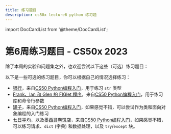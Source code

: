 ```yaml
---
title: 练习题目
description: cs50x lecture6 python 练习题
---
```


import DocCardList from '@theme/DocCardList';

# 第6周练习题目 - CS50x 2023

除了本周的实验和问题集之外，也欢迎尝试以下这些（可选）练习题目：

以下是一些可选的练习题目，你可以根据自己的情况选择练习：

-   [银行](bank.md)，来自[CS50 Python编程入门](https://cs50.harvard.edu/python)，用于练习 `str` 类型
-   [Frank、Ian 和 Glen 的 FIGlet 程序](figlet.md)，来自[CS50 Python编程入门](https://cs50.harvard.edu/python)，用于练习库和命令行参数
-   [罐子](jar.md)，来自[CS50 Python编程入门](https://cs50.harvard.edu/python)，如果感觉不错，可以尝试作为类和面向对象编程的入门练习
-   [七日平均](seven-day-average.md)，以及[墨西哥卷饼店](taqueria.md)，来自[CS50 Python编程入门](https://cs50.harvard.edu/python)，如果感觉不错，可以练习请求、`dict` (字典) 和数据处理，以及 `try`/`except` 块。

<DocCardList />
